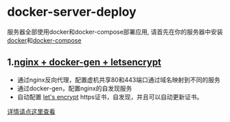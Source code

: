 # docker-server-deploy
服务器全部使用docker和docker-compose部署应用, 请首先在你的服务器中安装[docker](https://docs.docker.com/)和[docker-compose](https://docs.docker.com/compose/install/)

## 1.[nginx + docker-gen + letsencrypt](https://github.com/ihahoo/docker-server-deploy/tree/master/nginx-dockergen-letsencrypt)
- 通过nginx反向代理，配置虚机共享80和443端口通过域名映射到不同的服务
- 通过docker-gen，配置nginx的自发现服务
- 自动配置 [let's encrypt](https://letsencrypt.org/) https证书，自发现，并且可以自动更新证书。

[详情请点这里查看](https://github.com/ihahoo/docker-server-deploy/tree/master/nginx-dockergen-letsencrypt)

